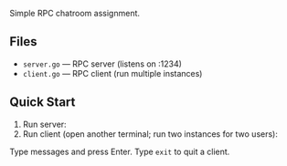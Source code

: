 Simple RPC chatroom assignment.

## Files
- `server.go` — RPC server (listens on :1234)
- `client.go` — RPC client (run multiple instances)

## Quick Start
1. Run server:
2. Run client (open another terminal; run two instances for two users):


Type messages and press Enter. Type `exit` to quit a client.


